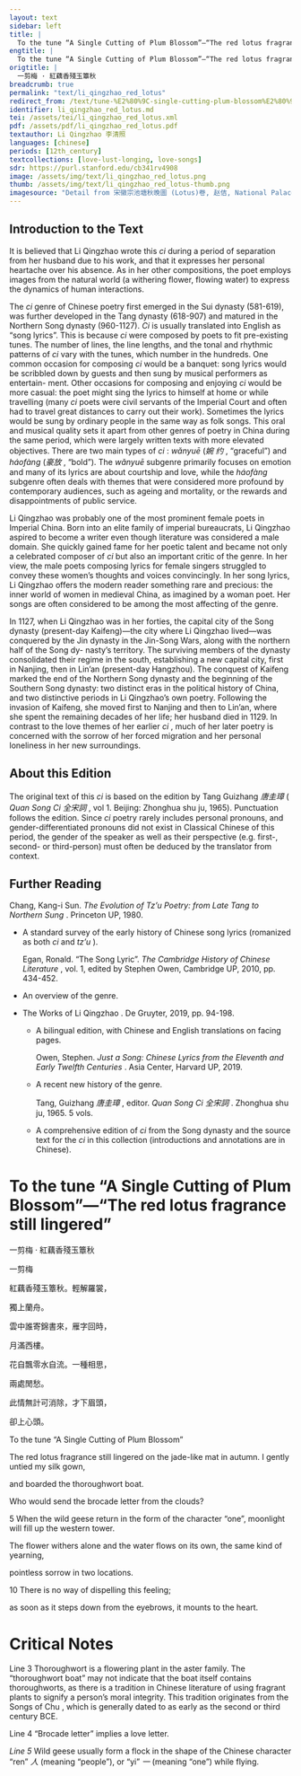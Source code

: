 ```yaml
---
layout: text
sidebar: left
title: |
  To the tune “A Single Cutting of Plum Blossom”—“The red lotus fragrance still lingered” | 一剪梅 · 紅藕香殘玉簟秋
engtitle: |
  To the tune “A Single Cutting of Plum Blossom”—“The red lotus fragrance still lingered”
origtitle: |
  一剪梅 · 紅藕香殘玉簟秋
breadcrumb: true
permalink: "text/li_qingzhao_red_lotus"
redirect_from: /text/tune-%E2%80%9C-single-cutting-plum-blossom%E2%80%9D%E2%80%94%E2%80%9C-red-lotus-fragrance-still-lingered%E2%80%9D
identifier: li_qingzhao_red_lotus.md
tei: /assets/tei/li_qingzhao_red_lotus.xml
pdf: /assets/pdf/li_qingzhao_red_lotus.pdf
textauthor: Li Qingzhao 李清照
languages: [chinese]
periods: [12th_century]
textcollections: [love-lust-longing, love-songs]
sdr: https://purl.stanford.edu/cb341rv4908
image: /assets/img/text/li_qingzhao_red_lotus.png
thumb: /assets/img/text/li_qingzhao_red_lotus-thumb.png
imagesource: "Detail from 宋徽宗池塘秋晚圖 (Lotus)卷, 赵佶, National Palace Museum, Accession Number: K2A000986N000000000PAD [Public Domain]"
---
```

<h2>Introduction to the Text</h2>
<p>It is believed that Li Qingzhao wrote this <i> ci </i> during a period of separation from her husband due to his work, and that it expresses her personal heartache over his absence. As in her other compositions, the poet employs images from the natural world (a withering flower, flowing water) to express the dynamics of human interactions.</p>

<p>The <i> ci </i> genre of Chinese poetry first emerged in the Sui dynasty (581-619), was further developed in the Tang dynasty (618-907) and matured in the Northern Song dynasty (960-1127). <i> Ci </i> is usually translated into English as “song lyrics”. This is because <i> ci </i> were composed by poets to fit pre-existing tunes. The number of lines, the line lengths, and the tonal and rhythmic patterns of <i> ci </i> vary with the tunes, which number in the hundreds. One common occasion for composing <i> ci </i> would be a banquet: song lyrics would be scribbled down by guests and then sung by musical performers as entertain- ment. Other occasions for composing and enjoying <i> ci </i> would be more casual: the poet might sing the lyrics to himself at home or while travelling (many <i> ci </i> poets were civil servants of the Imperial Court and often had to travel great distances to carry out their work). Sometimes the lyrics would be sung by ordinary people in the same way as folk songs. This oral and musical quality sets it apart from other genres of poetry in China during the same period, which were largely written texts with more elevated objectives. There are two main types of <i> ci</i> : <i> wǎnyuē </i> (<em>婉 约</em> , “graceful”) and <i> háofàng </i> (<em>豪放</em> , “bold”). The <i> wǎnyuē </i> subgenre primarily focuses on emotion and many of its lyrics are about courtship and love, while the <i> háofàng </i> subgenre often deals with themes that were considered more profound by contemporary audiences, such as ageing and mortality, or the rewards and disappointments of public service.</p>

<p>Li Qingzhao was probably one of the most prominent female poets in Imperial China. Born into an elite family of imperial bureaucrats, Li Qingzhao aspired to become a writer even though literature was considered a male domain. She quickly gained fame for her poetic talent and became not only a celebrated composer of <i> ci </i> but also an important critic of the genre. In her view, the male poets composing lyrics for female singers struggled to convey these women’s thoughts and voices convincingly. In her song lyrics, Li Qingzhao offers the modern reader something rare and precious: the inner world of women in medieval China, as imagined by a woman poet. Her songs are often considered to be among the most affecting of the genre.</p>

<p>In 1127, when Li Qingzhao was in her forties, the capital city of the Song dynasty (present-day Kaifeng)—the city where Li Qingzhao lived—was conquered by the Jin dynasty in the Jin-Song Wars, along with the northern half of the Song dy- nasty’s territory. The surviving members of the dynasty consolidated their regime in the south, establishing a new capital city, first in Nanjing, then in Lin’an (present-day Hangzhou). The conquest of Kaifeng marked the end of the Northern Song dynasty and the beginning of the Southern Song dynasty: two distinct eras in the political history of China, and two distinctive periods in Li Qingzhao’s own poetry. Following the invasion of Kaifeng, she moved first to Nanjing and then to Lin’an, where she spent the remaining decades of her life; her husband died in 1129. In contrast to the love themes of her earlier <i> ci</i> , much of her later poetry is concerned with the sorrow of her forced migration and her personal loneliness in her new surroundings.</p>

<h2>About this Edition</h2>
<p>The original text of this <i> ci </i> is based on the edition by Tang Guizhang <em>唐圭璋</em> (<i> Quan Song Ci </i> <em>全宋詞</em> , vol 1. Beijing: Zhonghua shu ju, 1965). Punctuation follows the edition. Since <i> ci </i> poetry rarely includes personal pronouns, and gender-differentiated pronouns did not exist in Classical Chinese of this period, the gender of the speaker as well as their perspective (e.g. first-, second- or third-person) must often be deduced by the translator from context.</p>

<h2>Further Reading</h2>
<p>Chang, Kang-i Sun. <i> The Evolution of Tz’u Poetry: from Late Tang to Northern Sung</i> . Princeton UP, 1980.</p>
<ul>
<li>
<p>A standard survey of the early history of Chinese song lyrics (romanized as both <em>ci</em> and <em>tz’u</em> ).</p>
<p>Egan, Ronald. “The Song Lyric”. <i> The Cambridge History of Chinese Literature</i> , vol. 1, edited by Stephen Owen, Cambridge UP, 2010, pp. 434-452.</p>
</li>
<li>
<p>An overview of the genre.</p>
</li>
</ul>
<ul>
<li>
<p>The Works of Li Qingzhao . De Gruyter, 2019, pp. 94-198.</p>
<ul>
<li>
<p>A bilingual edition, with Chinese and English translations on facing pages.</p>
<p>Owen, Stephen. <i> Just a Song: Chinese Lyrics from the Eleventh and Early Twelfth Centuries</i> . Asia Center, Harvard UP, 2019.</p>
</li>
<li>
<p>A recent new history of the genre.</p>
<p>Tang, Guizhang <em>唐圭璋</em> , editor. <i> Quan Song Ci </i> <em>全宋詞</em> . Zhonghua shu ju, 1965. 5 vols.</p>
</li>
<li>
<p>A comprehensive edition of <em>ci</em> from the Song dynasty and the source text for the <em>ci</em> in this collection (introductions and annotations are in Chinese).</p>
</li>
</ul>
</li>
</ul>
<h1>To the tune “A Single Cutting of Plum Blossom”—“The red lotus fragrance still lingered”</h1>
<p>一剪梅 · 紅藕香殘玉簟秋</p>

<p>一剪梅</p>

<p>紅藕香殘玉簟秋。輕解羅裳，</p>
<p>獨上蘭舟。</p>
<p>雲中誰寄錦書來，雁字回時，</p>
<p>月滿西樓。</p>

<p>花自飄零水自流。一種相思，</p>
<p>兩處閒愁。</p>
<p>此情無計可消除，才下眉頭，</p>
<p>卻上心頭。</p>
<p>To the tune “A Single Cutting of Plum Blossom”</p>

<p>The red lotus fragrance still lingered on the jade-like mat in autumn. I gently untied my silk gown,</p>
<p>and boarded the thoroughwort boat.</p>
<p>Who would send the brocade letter from the clouds?</p>
<p>5 When the wild geese return in the form of the character “one”, moonlight will fill up the western tower.</p>

<p>The flower withers alone and the water flows on its own, the same kind of yearning,</p>
<p>pointless sorrow in two locations.</p>
<p>10 There is no way of dispelling this feeling;</p>
<p>as soon as it steps down from the eyebrows, it mounts to the heart.</p>

<h1>Critical Notes</h1>

<p>Line 3 Thoroughwort is a flowering plant in the aster family. The “thoroughwort boat” may not indicate that the boat itself contains thoroughworts, as there is a tradition in Chinese literature of using fragrant plants to signify a person’s moral integrity. This tradition originates from the Songs of Chu , which is generally dated to as early as the second or third century BCE.</p>
<p>Line 4 “Brocade letter” implies a love letter.</p>
<p><i> Line 5 </i> Wild geese usually form a flock in the shape of the Chinese character “ren” <em>人</em> (meaning “people”), or “yi” <em>一</em> (meaning “one”) while flying.</p>
